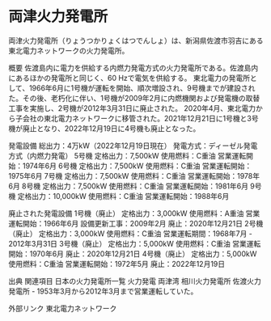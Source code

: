 # 両津火力発電所

両津火力発電所（りょうつかりょくはつでんしょ）は、新潟県佐渡市羽吉にある東北電力ネットワークの火力発電所。

概要
佐渡島内に電力を供給する内燃力発電方式の火力発電所である。佐渡島内にあるほかの発電所と同じく、60 Hzで電気を供給する。
東北電力の発電所として、1966年6月に1号機が運転を開始、順次増設され、9号機までが建設された。その後、老朽化に伴い、1号機が2009年2月に内燃機関および発電機の取替工事を実施し、2号機が2012年3月31日に廃止された。
2020年4月、東北電力から子会社の東北電力ネットワークに移管された。2021年12月21日に1号機と3号機が廃止となり、2022年12月19日に4号機も廃止となった。

発電設備
総出力：4万kW（2022年12月19日現在）
発電方式：ディーゼル発電方式（内燃力発電）
5号機
定格出力：7,500kW
使用燃料：C重油
営業運転開始：1974年6月
6号機
定格出力：7,500kW
使用燃料：C重油
営業運転開始：1975年6月
7号機
定格出力：7,500kW
使用燃料：C重油
営業運転開始：1978年6月
8号機
定格出力：7,500kW
使用燃料：C重油
営業運転開始：1981年6月
9号機
定格出力：10,000kW
使用燃料：C重油
営業運転開始：1988年6月

廃止された発電設備
1号機（廃止）
定格出力：3,000kW
使用燃料：A重油
営業運転開始：1966年6月
設備更新工事：2009年2月
廃止：2020年12月21日
2号機（廃止）
定格出力：3,000kW
使用燃料：C重油
営業運転期間：1968年7月 - 2012年3月31日
3号機（廃止）
定格出力：5,000kW
使用燃料：C重油
営業運転開始：1970年6月
廃止：2020年12月21日
4号機（廃止）
定格出力：5,000kW
使用燃料：C重油
営業運転開始：1972年5月
廃止：2022年12月19日

出典
関連項目
日本の火力発電所一覧
火力発電
両津湾
相川火力発電所
佐渡火力発電所 - 1953年3月から2012年3月まで営業運転していた。

外部リンク
東北電力ネットワーク